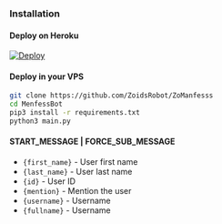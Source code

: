 ### Installation
#### Deploy on Heroku
[![Deploy](https://www.herokucdn.com/deploy/button.svg)](https://heroku.com/deploy?template=https://github.com/newkanekibot/menkan)</br>



#### Deploy in your VPS
````bash
git clone https://github.com/ZoidsRobot/ZoManfesss
cd MenfessBot
pip3 install -r requirements.txt
python3 main.py
````

#### START_MESSAGE | FORCE_SUB_MESSAGE

* `{first_name}` - User first name
* `{last_name}` - User last name
* `{id}` - User ID
* `{mention}` - Mention the user
* `{username}` - Username
* `{fullname}` - Username
